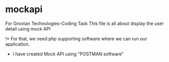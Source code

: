# mockapi
For Grootan Technologies-Coding Task
This file is all about display the user detail using mock API
 
 !* For that, we need php supporting software where we can run our application.
  * I have created Mock API using "POSTMAN software"
  
